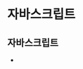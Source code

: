 # 자바스크립트
## 자바스크립트 
+ <script>태그사용
  +내부 
    + head 태그 영역 
    + body 태그 영역 어디든 가능 
  +외부 
    + src 속성 사용

+ ES6+ 
  + 화살표함수 사용
  + 백틱문자열 사용
